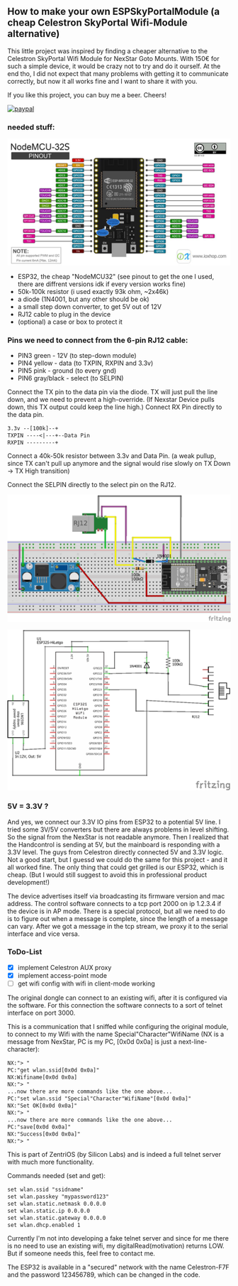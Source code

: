## How to make your own ESPSkyPortalModule (a cheap Celestron SkyPortal Wifi-Module alternative)

This little project was inspired by finding a cheaper alternative to the Celestron SkyPortal Wifi Module for NexStar Goto Mounts. With 150€ for such a simple device, it would be crazy not to try and do it ourself. At the end tho, I did not expect that many problems with getting it to communicate correctly, but now it all works fine and I want to share it with you.

If you like this project, you can buy me a beer. Cheers!

[![paypal](https://www.paypalobjects.com/en_US/i/btn/btn_donateCC_LG.gif)](https://www.paypal.com/cgi-bin/webscr?cmd=_s-xclick&hosted_button_id=EXLLPE9R83AXW&source=url)

### needed stuff:
![esp32 pinout](esp32_pinout.jpg)
- ESP32, the cheap "NodeMCU32" (see pinout to get the one I used, there are diffrent versions idk if every version works fine)
- 50k-100k resistor (i used exactly 93k ohm, ~2x46k)
- a diode (1N4001, but any other should be ok)
- a small step down converter, to get 5V out of 12V
- RJ12 cable to plug in the device
- (optional) a case or box to protect it

### Pins we need to connect from the 6-pin RJ12 cable:
- PIN3 green - 12V (to step-down module)
- PIN4 yellow - data (to TXPIN, RXPIN and 3.3v)
- PIN5 pink - ground (to every gnd)
- PIN6 gray/black - select (to SELPIN)

Connect the TX pin to the data pin via the diode. TX will just pull the line down, and we need to prevent a high-override. (If Nexstar Device pulls down, this TX output could keep the line high.)
Connect RX Pin directly to the data pin.
```
3.3v --[100k]--+
TXPIN ----<|---+--Data Pin 
RXPIN ---------+
```
Connect a 40k-50k resistor between 3.3v and Data Pin. (a weak pullup, since TX can't pull up anymore and the signal would rise slowly on TX Down -> TX High transition)

Connect the SELPIN directly to the select pin on the RJ12.

![board](board.png)

![plan](plan.png)

### 5V = 3.3V ?
And yes, we connect our 3.3V IO pins from ESP32 to a potential 5V line. I tried some 3V/5V converters but there are always problems in level shifting.
So the signal from the NexStar is not readable anymore. Then I realized that the Handcontrol is sending at 5V, but the mainboard is responding with a 3.3V level.
The guys from Celestron directly connected 5V and 3.3V logic. Not a good start, but I guessd we could do the same for this project - and it all worked fine.
The only thing that could get grilled is our ESP32, which is cheap.
(But I would still suggest to avoid this in professional product development!)

The device advertises itself via broadcasting its firmware version and mac address.
The control software connects to a tcp port 2000 on ip 1.2.3.4 if the device is in AP mode.
There is a special protocol, but all we need to do is to figure out when a message is complete, since the length of a message can vary. 
After we got a message in the tcp stream, we proxy it to the serial interface and vice versa.

### ToDo-List

- [x] implement Celestron AUX proxy
- [x] implement access-point mode
- [ ] get wifi config with wifi in client-mode working

The original dongle can connect to an existing wifi, after it is configured via the software.
For this connection the software connects to a sort of telnet interface on port 3000.

This is a communication that I sniffed while configuring the original module, to connect to my Wifi with the name Special"Character"WifiName (NX is a message from NexStar, PC is my PC, [0x0d 0x0a] is just a next-line-character):
```
NX:"> "
PC:"get wlan.ssid[0x0d 0x0a]"
NX:Wifiname[0x0d 0x0a]
NX:"> "
...now there are more commands like the one above...
PC:"set wlan.ssid "Special"Character"WifiName"[0x0d 0x0a]"
NX:"Set OK[0x0d 0x0a]"
NX:"> "
...now there are more commands like the one above...
PC:"save[0x0d 0x0a]"
NX:"Success[0x0d 0x0a]"
NX:"> "
```
This is part of ZentriOS (by Silicon Labs) and is indeed a full telnet server with much more functionality.

Commands needed (set and get):

```
set wlan.ssid "ssidname"
set wlan.passkey "mypassword123"
set wlan.static.netmask 0.0.0.0
set wlan.static.ip 0.0.0.0
set wlan.static.gateway 0.0.0.0
set wlan.dhcp.enabled 1
```
Currently I'm not into developing a fake telnet server and since for me there is no need to use an existing wifi, my digitalRead(motivation) returns LOW. But if someone needs this, feel free to contact me.

The ESP32 is available in a "secured" network with the name Celestron-F7F and the password 123456789, which can be changed in the code.
